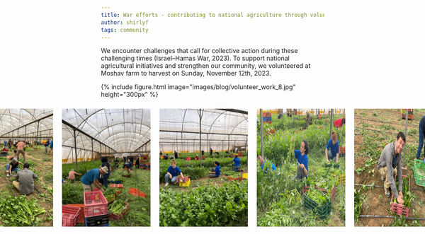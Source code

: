 ```yaml
---
title: War efforts - contributing to national agriculture through volunteer work.
author: shirlyf
tags: community
---
```


We encounter challenges that call for collective action during these challenging times (Israel–Hamas War, 2023). To support national agricultural initiatives and strengthen our community, we volunteered at Moshav farm to harvest on Sunday, November 12th, 2023.

{%
  include figure.html
  image="images/blog/volunteer_work_8.jpg"
  height="300px"
%}

 
<div style="display: flex; justify-content: center;">
    <img src="../images/blog/volunteer_work_3.jpg" style="width: 200px; margin: 10px;">
    <img src="../images/blog/volunteer_work_4.jpg" style="width: 200px; margin: 10px;">
    <img src="../images/blog/volunteer_work_5.JPG" style="width: 200px; margin: 10px;">
    <img src="../images/blog/volunteer_work_6.JPG" style="width: 200px; margin: 10px;">
    <img src="../images/blog/volunteer_work_7.JPG" style="width: 200px; margin: 10px;"> 
    <img src="../images/blog/volunteer_work_9.jpg" style="width: 200px; margin: 10px;">
    <img src="../images/blog/volunteer_work_10.jpg" style="width: 200px; margin: 10px;">
    <img src="../images/blog/volunteer_work_11.jpg" style="width: 200px; margin: 10px;">
    <img src="../images/blog/volunteer_work_1.jpeg" style="width: 200px; margin: 10px;">
    <img src="../images/blog/volunteer_work_2.jpeg" style="width: 200px; margin: 10px;">
    <img src="../images/blog/volunteer_work_8.jpg" style="width: 200px; margin: 10px;">
</div>

